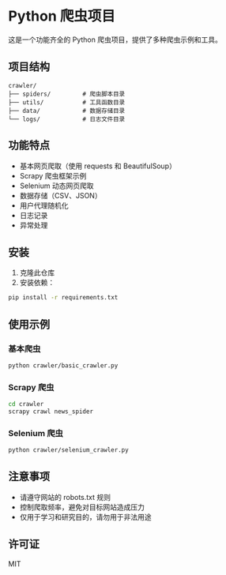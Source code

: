 # Python 爬虫项目

这是一个功能齐全的 Python 爬虫项目，提供了多种爬虫示例和工具。

## 项目结构

```
crawler/
├── spiders/         # 爬虫脚本目录
├── utils/           # 工具函数目录
├── data/            # 数据存储目录
└── logs/            # 日志文件目录
```

## 功能特点

- 基本网页爬取（使用 requests 和 BeautifulSoup）
- Scrapy 爬虫框架示例
- Selenium 动态网页爬取
- 数据存储（CSV、JSON）
- 用户代理随机化
- 日志记录
- 异常处理

## 安装

1. 克隆此仓库
2. 安装依赖：

```bash
pip install -r requirements.txt
```

## 使用示例

### 基本爬虫

```bash
python crawler/basic_crawler.py
```

### Scrapy 爬虫

```bash
cd crawler
scrapy crawl news_spider
```

### Selenium 爬虫

```bash
python crawler/selenium_crawler.py
```

## 注意事项

- 请遵守网站的 robots.txt 规则
- 控制爬取频率，避免对目标网站造成压力
- 仅用于学习和研究目的，请勿用于非法用途

## 许可证

MIT
